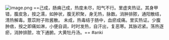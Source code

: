 ![image.png](https://picgo18719498306.oss-cn-guangzhou.aliyuncs.com/20250310193352664.png)
==己成，肠痈己成，热度未尽，阳气不行。里虚夹热证。其身甲错，腹皮急，按之濡，如肿状，腹无积聚，身无热，脉数。消肿排脓，通阳散结，清热解毒。薏苡附子败酱散。
未成，热毒结于肠中，血瘀成痛。里实热证。少腹肿痞，按之即痛如淋，小便自调，时时发热，自汗出，复恶寒。其脉迟紧。荡热逐瘀，消肿排脓，攻下通腑。大黄牡丹汤。== 
#anki